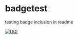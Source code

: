 # badgetest
testing badge inclusion in readme

[![DOI](https://img.shields.io/badge/doi-10.26180/5c6e1160b8d8a-blue.svg?style=flat-square&logo=data:image/png;base64)](http://dx.doi.org/10.26180/5c6e1160b8d8a)

